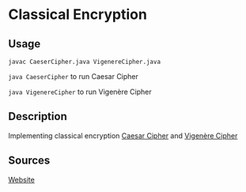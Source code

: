 # Classical Encryption

## Usage

`javac CaeserCipher.java VigenereCipher.java`

`java CaeserCipher` to run Caesar Cipher

`java VigenereCipher` to run Vigenère Cipher

## Description

Implementing classical encryption [Caesar Cipher](https://en.wikipedia.org/wiki/Caesar_cipher) and [Vigenère Cipher](https://en.wikipedia.org/wiki/Vigenère_cipher)

## Sources

[Website](http://www.cs.grinnell.edu/~osera/courses/csc207/17sp/homeworks/01-classical-encryption.html)

